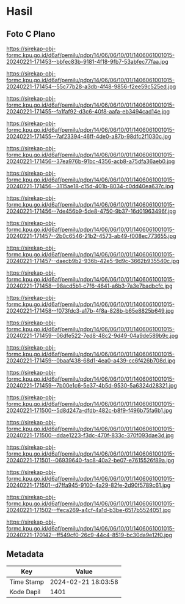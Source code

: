 # Hasil

## Foto C Plano

https://sirekap-obj-formc.kpu.go.id/d6af/pemilu/pdpr/14/06/06/10/01/1406061001015-20240221-171453--bbfec83b-9181-4f18-9fb7-53abfec77faa.jpg

https://sirekap-obj-formc.kpu.go.id/d6af/pemilu/pdpr/14/06/06/10/01/1406061001015-20240221-171454--55c77b28-a3db-4f48-9856-f2ee59c525ed.jpg

https://sirekap-obj-formc.kpu.go.id/d6af/pemilu/pdpr/14/06/06/10/01/1406061001015-20240221-171455--fa1faf92-d3c6-40f8-aafa-eb3494cad14e.jpg

https://sirekap-obj-formc.kpu.go.id/d6af/pemilu/pdpr/14/06/06/10/01/1406061001015-20240221-171455--7af23394-46ff-4de0-a87b-98dfc2f1030c.jpg

https://sirekap-obj-formc.kpu.go.id/d6af/pemilu/pdpr/14/06/06/10/01/1406061001015-20240221-171456--37ea976b-91bc-4356-acb8-a75dfa36aeb0.jpg

https://sirekap-obj-formc.kpu.go.id/d6af/pemilu/pdpr/14/06/06/10/01/1406061001015-20240221-171456--3115ae18-c15d-401b-8034-c0dd40ea637c.jpg

https://sirekap-obj-formc.kpu.go.id/d6af/pemilu/pdpr/14/06/06/10/01/1406061001015-20240221-171456--7de456b9-5de8-4750-9b37-16d01963496f.jpg

https://sirekap-obj-formc.kpu.go.id/d6af/pemilu/pdpr/14/06/06/10/01/1406061001015-20240221-171457--2b0c6546-21b2-4573-ab49-f008ec773655.jpg

https://sirekap-obj-formc.kpu.go.id/d6af/pemilu/pdpr/14/06/06/10/01/1406061001015-20240221-171457--daecb9b2-936b-42e5-9d9c-3662b935540c.jpg

https://sirekap-obj-formc.kpu.go.id/d6af/pemilu/pdpr/14/06/06/10/01/1406061001015-20240221-171458--98acd5b1-c7f6-4641-a6b3-7a3e7badbcfc.jpg

https://sirekap-obj-formc.kpu.go.id/d6af/pemilu/pdpr/14/06/06/10/01/1406061001015-20240221-171458--f073fdc3-a17b-4f8a-828b-b65e8825b649.jpg

https://sirekap-obj-formc.kpu.go.id/d6af/pemilu/pdpr/14/06/06/10/01/1406061001015-20240221-171459--06dfe522-7ed8-48c2-9d49-04a9de589b9c.jpg

https://sirekap-obj-formc.kpu.go.id/d6af/pemilu/pdpr/14/06/06/10/01/1406061001015-20240221-171459--0baaf438-68d1-4ea0-a439-cc6f426b708d.jpg

https://sirekap-obj-formc.kpu.go.id/d6af/pemilu/pdpr/14/06/06/10/01/1406061001015-20240221-171459--7b00e1c6-5e37-4b5d-9530-5a6324d28321.jpg

https://sirekap-obj-formc.kpu.go.id/d6af/pemilu/pdpr/14/06/06/10/01/1406061001015-20240221-171500--5d8d247a-dfdb-482c-b8f9-f496b75fa6b1.jpg

https://sirekap-obj-formc.kpu.go.id/d6af/pemilu/pdpr/14/06/06/10/01/1406061001015-20240221-171500--ddae1223-f3dc-470f-833c-370f093dae3d.jpg

https://sirekap-obj-formc.kpu.go.id/d6af/pemilu/pdpr/14/06/06/10/01/1406061001015-20240221-171501--06939640-fac8-40a2-be07-e7615526f89a.jpg

https://sirekap-obj-formc.kpu.go.id/d6af/pemilu/pdpr/14/06/06/10/01/1406061001015-20240221-171501--d7ffa945-9100-4a29-82fe-2d90f5789c61.jpg

https://sirekap-obj-formc.kpu.go.id/d6af/pemilu/pdpr/14/06/06/10/01/1406061001015-20240221-171502--ffeca269-a4cf-4a1d-b3be-6517b5524051.jpg

https://sirekap-obj-formc.kpu.go.id/d6af/pemilu/pdpr/14/06/06/10/01/1406061001015-20240221-170142--ff549cf0-26c9-44c4-8519-bc30da9e12f0.jpg


## Metadata

| Key        | Value               |
| ---------- | ------------------- |
| Time Stamp | 2024-02-21 18:03:58 |
| Kode Dapil | 1401                |



